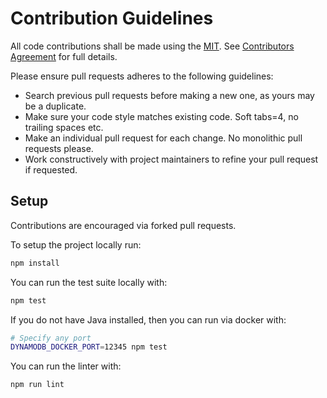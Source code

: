 # Contribution Guidelines

All code contributions shall be made using the [MIT](https://opensource.org/licenses/MIT).
See [Contributors Agreement](https://embedthis.com/developers/contributors.html) for full details.

Please ensure pull requests adheres to the following guidelines:

- Search previous pull requests before making a new one, as yours may be a duplicate.
- Make sure your code style matches existing code. Soft tabs=4, no trailing spaces etc.
- Make an individual pull request for each change. No monolithic pull requests please.
- Work constructively with project maintainers to refine your pull request if requested.

## Setup

Contributions are encouraged via forked pull requests.

To setup the project locally run:

```bash
npm install
```

You can run the test suite locally with:

```bash
npm test
```

If you do not have Java installed, then you can run via docker with:

```bash
# Specify any port
DYNAMODB_DOCKER_PORT=12345 npm test
```

You can run the linter with:

```bash
npm run lint
```
